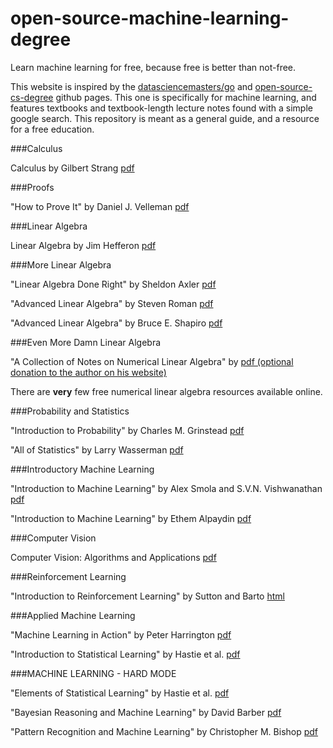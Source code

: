 # open-source-machine-learning-degree
Learn machine learning for free, because free is better than not-free.

This website is inspired by the <a href='https://github.com/datasciencemasters/go'>datasciencemasters/go</a> and <a href='https://github.com/mvillaloboz/open-source-cs-degree'>open-source-cs-degree</a> github pages. This one is specifically for machine learning, and features textbooks and textbook-length lecture notes found with a simple google search. This repository is meant as a general guide, and a resource for a free education. 

###Calculus

Calculus by Gilbert Strang <a href='http://ocw.mit.edu/ans7870/resources/Strang/Edited/Calculus/Calculus.pdf'>pdf</a>

###Proofs

"How to Prove It" by Daniel J. Velleman <a href='https://opeconomica.files.wordpress.com/2014/08/daniel-j-velleman-how-to-prove-it.pdf'>pdf</a>

###Linear Algebra

Linear Algebra by Jim Hefferon <a href='http://joshua.smcvt.edu/linearalgebra/book.pdf'>pdf</a>

###More Linear Algebra

"Linear Algebra Done Right" by Sheldon Axler <a href='http://fetweb.ju.edu.jo/staff/EE/jrahhal/PDF/sc%20-%20Linear%20Algebra%20Done%20Right.pdf'>pdf</a>

"Advanced Linear Algebra" by Steven Roman <a href='http://ksu.edu.sa/sites/py/ar/mpy/departments/math/learnResources/ResourceCenter/Documents/Advanced%20Linear%20Algebra%20-%20Steven%20Roman.pdf'>pdf</a>

"Advanced Linear Algebra" by Bruce E. Shapiro <a href='http://beshapiro.com/math462/462notes.pdf'>pdf</a>

###Even More Damn Linear Algebra

"A Collection of Notes on Numerical Linear Algebra" by <a href='http://www.cs.utexas.edu/users/flame/Notes/NotesOnNLA.pdf'>pdf (optional donation to the author on his website)</a>

There are <b>very</b> few free numerical linear algebra resources available online.


###Probability and Statistics

"Introduction to Probability" by Charles M. Grinstead <a href='https://www.dartmouth.edu/~chance/teaching_aids/books_articles/probability_book/amsbook.mac.pdf'>pdf</a>

"All of Statistics" by Larry Wasserman <a href='https://www.google.com/webhp?sourceid=chrome-instant&ion=1&espv=2&ie=UTF-8#q=all+of+statistics+wasserman+pdf'>pdf</a>

###Introductory Machine Learning

"Introduction to Machine Learning" by Alex Smola and S.V.N. Vishwanathan <a href='http://alex.smola.org/drafts/thebook.pdf'>pdf</a>

"Introduction to Machine Learning" by Ethem Alpaydin <a href='http://stp.lingfil.uu.se/~santinim/ml/2014/Alpaydin2010_IntroductionToMl_2ed.pdf'>pdf</a>

###Computer Vision

Computer Vision: Algorithms and Applications <a href='http://szeliski.org/Book/drafts/SzeliskiBook_20100903_draft.pdf'>pdf</a>

###Reinforcement Learning 

"Introduction to Reinforcement Learning" by Sutton and Barto <a href='http://webdocs.cs.ualberta.ca/~sutton/book/the-book.html'>html</a>

###Applied Machine Learning

"Machine Learning in Action" by Peter Harrington <a href='http://www2.ift.ulaval.ca/~chaib/IFT-4102-7025/public_html/Fichiers/Machine_Learning_in_Action.pdf'>pdf</a>

"Introduction to Statistical Learning" by Hastie et al. <a href='http://www-bcf.usc.edu/~gareth/ISL/'>pdf</a>

###MACHINE LEARNING - HARD MODE

"Elements of Statistical Learning" by Hastie et al. <a href='http://statweb.stanford.edu/~tibs/ElemStatLearn/'>pdf</a>

"Bayesian Reasoning and Machine Learning" by David Barber <a href='http://web4.cs.ucl.ac.uk/staff/D.Barber/textbook/090310.pdf'>pdf</a>

"Pattern Recognition and Machine Learning" by Christopher M. Bishop <a href='http://www.rmki.kfki.hu/~banmi/elte/Bishop%20-%20Pattern%20Recognition%20and%20Machine%20Learning.pdf'>pdf</a>
